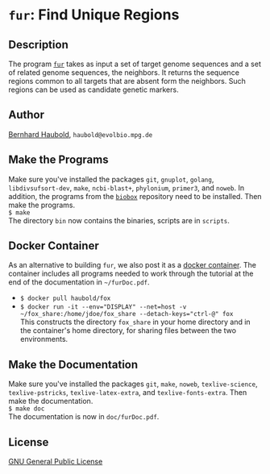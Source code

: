 # `fur`: Find Unique Regions
## Description
The program
[`fur`](https://owncloud.gwdg.de/index.php/s/ZJrSZ10O97fAV2j) takes as
input a set of target genome sequences and a set of related genome
sequences, the neighbors. It returns the sequence regions common to
all targets that are absent form the neighbors. Such regions can be
used as candidate genetic markers.
## Author
[Bernhard Haubold](http://guanine.evolbio.mpg.de/), `haubold@evolbio.mpg.de`
## Make the Programs
Make sure you've installed the packages `git`, `gnuplot`, `golang`,
`libdivsufsort-dev`, `make`, `ncbi-blast+`, `phylonium`, `primer3`,
and `noweb`. In addition, the programs from the 
[`biobox`](https://github.com/evolbioinf/biobox) repository need to be
installed. Then make the programs.  
  `$ make`  
  The directory `bin` now contains the binaries, scripts are in
  `scripts`.
## Docker Container
As an alternative to building `fur`, we also post it as a [docker
  container](https://hub.docker.com/r/haubold/fox). The container
  includes all programs needed to work through the tutorial at the end
  of the documentation in `~/furDoc.pdf`.
  -  `$ docker pull haubold/fox`
  -  `$ docker run -it --env="DISPLAY" --net=host -v ~/fox_share:/home/jdoe/fox_share --detach-keys="ctrl-@" fox`  
  This constructs the directory `fox_share` in your home directory and
  in the container's home directory, for sharing files between the two
  environments.
## Make the Documentation
Make sure you've installed the packages `git`, `make`, `noweb`, `texlive-science`,
`texlive-pstricks`, `texlive-latex-extra`,
and `texlive-fonts-extra`. Then make the documentation.  
  `$ make doc`  
  The documentation is now in `doc/furDoc.pdf`.
## License
[GNU General Public License](https://www.gnu.org/licenses/gpl.html)
